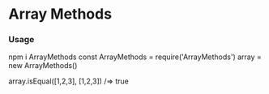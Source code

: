 # Array Methods 


### Usage
npm i ArrayMethods
const ArrayMethods = require('ArrayMethods')
array = new ArrayMethods()

array.isEqual([1,2,3], [1,2,3]) /=> true